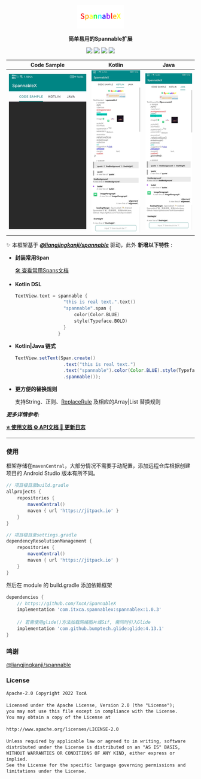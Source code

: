 <p align="center"><img src="./docs/res/logo.png" width="25%"/></p>

<p align="center"><b>简单易用的Spannable扩展</b></p>

<p align="center">
<a href="https://github.com/TxcA/SpannableX/actions"><img src="https://github.com/TxcA/SpannableX/workflows/CI/badge.svg?branch=master&event=push"/></a>
<a href="https://search.maven.org/artifact/com.itxca.spannablex/spannablex"><img src="https://img.shields.io/maven-central/v/com.itxca.spannablex/spannablex"/></a>
<img src="https://img.shields.io/badge/language-Kotlin-blue.svg"/>
<img src="https://img.shields.io/badge/license-Apache2.0-blue.svg"/>
</p>


|                Code Sample                |              Kotlin               | Java                            |
| :---------------------------------------: | :-------------------------------: | ------------------------------- |
| ![Gif 1.43MB](./docs/res/sample_code.gif) | ![](./docs/res/sample_kotlin.jpg) | ![](./docs/res/sample_java.jpg) |

✨ 本框架基于 ***[@liangjingkanji/spannable](https://github.com/liangjingkanji/spannable)*** 驱动，此外 **新增以下特性** : 

- **封装常用Span**

  [🛠 查看常用Spans文档](https://txca.github.io/SpannableX/spans/)

- **Kotlin DSL**

  ``` kotlin
  TextView.text = spannable {
                    "this is real text.".text()
                    "spannable".span {
                        color(Color.BLUE)
                        style(Typeface.BOLD)
                    }
                  }
  ```

- **Kotlin|Java 链式**

  ``` java
  TextView.setText(Span.create()
                    .text("this is real text.")
                    .text("spannable").color(Color.BLUE).style(Typeface.BOLD)
                    .spannable());
  ```

- **更方便的替换规则**

  支持String、正则、[ReplaceRule](https://txca.github.io/SpannableX/replace/#replacerule) 及相应的Array|List 替换规则

***更多详情参考:***

**[ ⭐ 使用文档 ](https://txca.github.io/SpannableX/)**  **[ ⚙ API文档 ](https://txca.github.io/SpannableX/api/)**  **[ 🔨 更新日志](https://txca.github.io/SpannableX/change/)**

---

### 使用

框架存储在`mavenCentral`，大部分情况不需要手动配置，添加远程仓库根据创建项目的 Android Studio 版本有所不同。

``` groovy
// 项目根目录build.gradle
allprojects {
    repositories {
        mavenCentral()
        maven { url 'https://jitpack.io' }
    }
}
```

``` groovy
// 项目根目录settings.gradle
dependencyResolutionManagement {
    repositories {
        mavenCentral()
        maven { url 'https://jitpack.io' }
    }
}
```

然后在 module 的 build.gradle 添加依赖框架

``` groovy
dependencies {
    // https://github.com/TxcA/SpannableX
    implementation 'com.itxca.spannablex:spannablex:1.0.3'

    // 若需使用glide()方法加载网络图片或Gif, 需同时引入Glide
    implementation 'com.github.bumptech.glide:glide:4.13.1'
}
```

### 鸣谢

[@liangjingkanji/spannable](https://github.com/liangjingkanji/spannable)

### License

```
Apache-2.0 Copyright 2022 TxcA

Licensed under the Apache License, Version 2.0 (the "License");
you may not use this file except in compliance with the License.
You may obtain a copy of the License at

http://www.apache.org/licenses/LICENSE-2.0

Unless required by applicable law or agreed to in writing, software
distributed under the License is distributed on an "AS IS" BASIS,
WITHOUT WARRANTIES OR CONDITIONS OF ANY KIND, either express or implied.
See the License for the specific language governing permissions and
limitations under the License.
```
